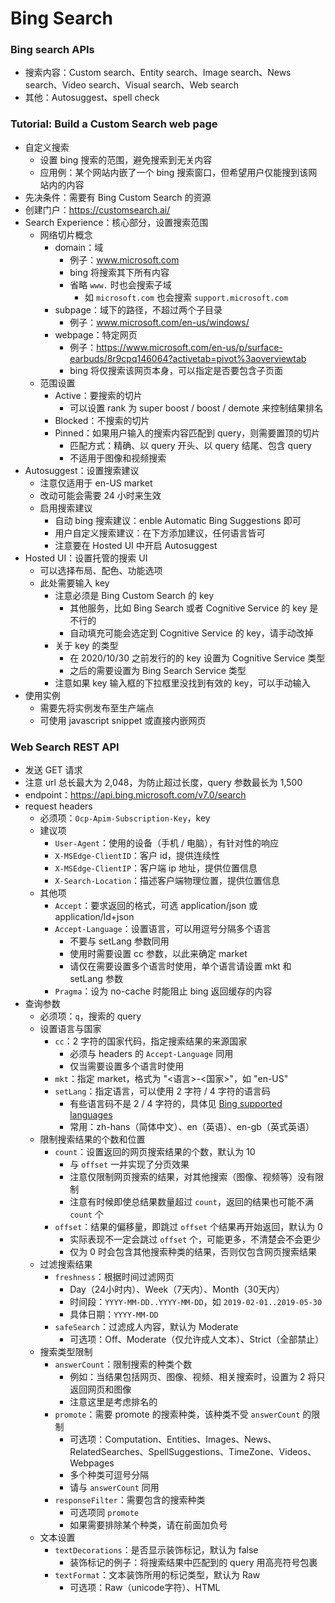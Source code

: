 # Bing Search

### Bing search APIs

+ 搜索内容：Custom search、Entity search、Image search、News search、Video search、Visual search、Web search
+ 其他：Autosuggest、spell check



### Tutorial: Build a Custom Search web page

+ 自定义搜索
  + 设置 bing 搜索的范围，避免搜索到无关内容
  + 应用例：某个网站内嵌了一个 bing 搜索窗口，但希望用户仅能搜到该网站内的内容
+ 先决条件：需要有 Bing Custom Search 的资源
+ 创建门户：https://customsearch.ai/
+ Search Experience：核心部分，设置搜索范围
  + 网络切片概念
    + domain：域
      + 例子：www.microsoft.com
      + bing 将搜索其下所有内容
      + 省略 `www.` 时也会搜索子域
        + 如 `microsoft.com` 也会搜索 `support.microsoft.com`
    + subpage：域下的路径，不超过两个子目录
      + 例子：www.microsoft.com/en-us/windows/
    + webpage：特定网页
      + 例子：https://www.microsoft.com/en-us/p/surface-earbuds/8r9cpq146064?activetab=pivot%3aoverviewtab
      + bing 将仅搜索该网页本身，可以指定是否要包含子页面
  + 范围设置
    + Active：要搜索的切片
      + 可以设置 rank 为 super boost / boost / demote 来控制结果排名
    + Blocked：不搜索的切片
    + Pinned：如果用户输入的搜索内容匹配到 query，则需要置顶的切片
      + 匹配方式：精确、以 query 开头、以 query 结尾、包含 query
      + 不适用于图像和视频搜索
+ Autosuggest：设置搜索建议
  + 注意仅适用于 en-US market
  + 改动可能会需要 24 小时来生效
  + 启用搜索建议
    + 自动 bing 搜索建议：enble Automatic Bing Suggestions 即可
    + 用户自定义搜索建议：在下方添加建议，任何语言皆可
    + 注意要在 Hosted UI 中开启 Autosuggest
+ Hosted UI：设置托管的搜索 UI
  + 可以选择布局、配色、功能选项
  + 此处需要输入 key
    + 注意必须是 Bing Custom Search 的 key
      + 其他服务，比如 Bing Search 或者 Cognitive Service 的 key 是不行的
      + 自动填充可能会选定到 Cognitive Service 的 key，请手动改掉
    + 关于 key 的类型
      + 在 2020/10/30 之前发行的的 key 设置为 Cognitive Service 类型
      + 之后的需要设置为 Bing Search Service 类型
    + 注意如果 key 输入框的下拉框里没找到有效的 key，可以手动输入
+ 使用实例
  + 需要先将实例发布至生产端点
  + 可使用 javascript snippet 或直接内嵌网页



### Web Search REST API

+ 发送 GET 请求
+ 注意 url 总长最大为 2,048，为防止超过长度，query 参数最长为 1,500
+ endpoint：https://api.bing.microsoft.com/v7.0/search
+ request headers
  + 必须项：`Ocp-Apim-Subscription-Key`，key
  + 建议项
    + `User-Agent`：使用的设备（手机 / 电脑），有针对性的响应
    + `X-MSEdge-ClientID`：客户 id，提供连续性
    + `X-MSEdge-ClientIP`：客户端 ip 地址，提供位置信息
    + `X-Search-Location`：描述客户端物理位置，提供位置信息
  + 其他项
    + `Accept`：要求返回的格式，可选 application/json 或 application/ld+json
    + `Accept-Language`：设置语言，可以用逗号分隔多个语言
      + 不要与 setLang 参数同用
      + 使用时需要设置 cc 参数，以此来确定 market
      + 请仅在需要设置多个语言时使用，单个语言请设置 mkt 和 setLang 参数
    + `Pragma`：设为 no-cache 时能阻止 bing 返回缓存的内容
+ 查询参数
  + 必须项：`q`，搜索的 query
  + 设置语言与国家
    + `cc`：2 字符的国家代码，指定搜索结果的来源国家
      + 必须与 headers 的 `Accept-Language` 同用
      + 仅当需要设置多个语言时使用
    + `mkt`：指定 market，格式为 "<语言>-<国家>"，如 "en-US"
    + `setLang`：指定语言，可以使用 2 字符 / 4 字符的语言码
      + 有些语言码不是 2 / 4 字符的，具体见 [Bing supported languages](https://learn.microsoft.com/en-us/bing/search-apis/bing-web-search/reference/market-codes#bing-supported-language-codes)
      + 常用：zh-hans（简体中文）、en（英语）、en-gb（英式英语）
  + 限制搜索结果的个数和位置
    + `count`：设置返回的网页搜索结果的个数，默认为 10
      + 与 `offset` 一并实现了分页效果
      + 注意仅限制网页搜索的结果，对其他搜索（图像、视频等）没有限制
      + 注意有时候即使总结果数量超过 `count`，返回的结果也可能不满 `count` 个
    + `offset`：结果的偏移量，即跳过 `offset` 个结果再开始返回，默认为 0
      + 实际表现不一定会跳过 `offset` 个，可能更多，不清楚会不会更少
      + 仅为 0 时会包含其他搜索种类的结果，否则仅包含网页搜索结果
  + 过滤搜索结果
    + `freshness`：根据时间过滤网页
      + Day（24小时内）、Week（7天内）、Month（30天内）
      + 时间段：`YYYY-MM-DD..YYYY-MM-DD`，如 `2019-02-01..2019-05-30`
      + 具体日期：`YYYY-MM-DD`
    + `safeSearch`：过滤成人内容，默认为 Moderate
      + 可选项：Off、Moderate（仅允许成人文本）、Strict（全部禁止）
  + 搜索类型限制
    + `answerCount`：限制搜索的种类个数
      + 例如：当结果包括网页、图像、视频、相关搜索时，设置为 2 将只返回网页和图像
      + 注意这里是考虑排名的
    + `promote`：需要 promote 的搜索种类，该种类不受 `answerCount` 的限制
      + 可选项：Computation、Entities、Images、News、RelatedSearches、SpellSuggestions、TimeZone、Videos、Webpages
      + 多个种类可逗号分隔
      + 请与 `answerCount` 同用
    + `responseFilter`：需要包含的搜索种类
      + 可选项同 `promote`
      + 如果需要排除某个种类，请在前面加负号
  + 文本设置
    + `textDecorations`：是否显示装饰标记，默认为 false
      + 装饰标记的例子：将搜索结果中匹配到的 query 用高亮符号包裹
    + `textFormat`：文本装饰所用的标记类型，默认为 Raw
      + 可选项：Raw（unicode字符）、HTML